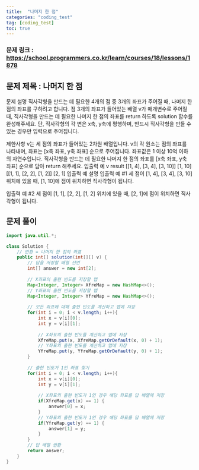 ```yaml
---
title:  "나머지 한 점"
categories: "coding_test"
tag: [coding_test]
toc: true
---
```


### 문제 링크 : https://school.programmers.co.kr/learn/courses/18/lessons/1878

## 문제 제목 : 나머지 한 점

문제 설명
직사각형을 만드는 데 필요한 4개의 점 중 3개의 좌표가 주어질 때, 나머지 한 점의 좌표를 구하려고 합니다. 점 3개의 좌표가 들어있는 배열 v가 매개변수로 주어질 때, 직사각형을 만드는 데 필요한 나머지 한 점의 좌표를 return 하도록 solution 함수를 완성해주세요. 단, 직사각형의 각 변은 x축, y축에 평행하며, 반드시 직사각형을 만들 수 있는 경우만 입력으로 주어집니다.

제한사항
v는 세 점의 좌표가 들어있는 2차원 배열입니다.
v의 각 원소는 점의 좌표를 나타내며, 좌표는 [x축 좌표, y축 좌표] 순으로 주어집니다.
좌표값은 1 이상 10억 이하의 자연수입니다.
직사각형을 만드는 데 필요한 나머지 한 점의 좌표를 [x축 좌표, y축 좌표] 순으로 담아 return 해주세요.
입출력 예
v	result
[[1, 4], [3, 4], [3, 10]]	[1, 10]
[[1, 1], [2, 2], [1, 2]]	[2, 1]
입출력 예 설명
입출력 예 #1
세 점이 [1, 4], [3, 4], [3, 10] 위치에 있을 때, [1, 10]에 점이 위치하면 직사각형이 됩니다.

입출력 예 #2
세 점이 [1, 1], [2, 2], [1, 2] 위치에 있을 때, [2, 1]에 점이 위치하면 직사각형이 됩니다.

## 문제 풀이
```java
import java.util.*;

class Solution {
    // 반환 = 나머지 한 점의 좌표
    public int[] solution(int[][] v) {
        // 답을 저장할 배열 선언
        int[] answer = new int[2];
        
        // X좌표의 출현 빈도를 저장할 맵
        Map<Integer, Integer> XfreMap = new HashMap<>();
        // Y좌표의 출현 빈도를 저장할 맵
        Map<Integer, Integer> YfreMap = new HashMap<>();
        
        // 모든 좌표에 대해 출현 빈도를 계산하고 맵에 저장
        for(int i = 0; i < v.length; i++){
            int x = v[i][0];
            int y = v[i][1];
            
            // X좌표의 출현 빈도를 계산하고 맵에 저장
            XfreMap.put(x, XfreMap.getOrDefault(x, 0) + 1);
            // Y좌표의 출현 빈도를 계산하고 맵에 저장
            YfreMap.put(y, YfreMap.getOrDefault(y, 0) + 1);
        }
        
        // 출현 빈도가 1인 좌표 찾기
        for(int i = 0; i < v.length; i++){
            int x = v[i][0];
            int y = v[i][1];
            
            // X좌표의 출현 빈도가 1인 경우 해당 좌표를 답 배열에 저장
            if(XfreMap.get(x) == 1) {
                answer[0] = x;
            }
            // Y좌표의 출현 빈도가 1인 경우 해당 좌표를 답 배열에 저장
            if(YfreMap.get(y) == 1) {
                answer[1] = y;
            }
        }
        // 답 배열 반환
        return answer;
    }
}

```